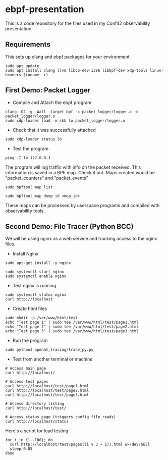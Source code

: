 # ebpf-presentation
This is a code repository for the files used in my Conf42 observability presentation


## Requirements
This sets up clang and ebpf packages for your environment

```shell
sudo apt update
sudo apt install clang llvm libc6-dev-i386 libbpf-dev xdp-tools linux-headers-$(uname -r) 
```

## First Demo: Packet Logger
- Compile and Attach the ebpf program

```shell
clang -O2 -g -Wall -target bpf -c packet_logger/logger.c -o packet_logger/logger.o
sudo xdp-loader load -m skb lo packet_logger/logger.o
```

- Check that it was successfully attached

```shell
sudo xdp-loader status lo
```

- Test the program

```shell
ping -I lo 127.0.0.1
```

The program will log traffic with info on the packet received.
This information is saved in a BPF map.
Check it out. Maps created would be "packet_counters" and "packet_events" 

```shell
sudo bpftool map list
```
```shell
sudo bpftool map dump id <map_id>
```
These maps can be processed by userspace programs and compiled with
observability tools.

## Second Demo: File Tracer (Python BCC)

We will be using nginx as a web service and tracking access to the 
nginx files.

- Install Nginx 

```shell
sudo apt-get install -y nginx

sudo systemctl start nginx
sudo systemctl enable nginx
```

- Test nginx is running
```shell 
sudo systemctl status nginx
curl http://localhost
```

- Create html files
```shell
sudo mkdir -p /var/www/html/test
echo "Test page 1" | sudo tee /var/www/html/test/page1.html
echo "Test page 2" | sudo tee /var/www/html/test/page2.html
echo "Test page 3" | sudo tee /var/www/html/test/page3.html
```
- Run the program
```shell
sudo python3 openat_tracing/trace_py.py
```
- Test from another terminal or machine

```shell
# Access main page
curl http://localhost/

# Access test pages
curl http://localhost/test/page1.html
curl http://localhost/test/page2.html
curl http://localhost/test/page3.html

# Access directory listing
curl http://localhost/test/

# Access status page (triggers config file reads)
curl http://localhost/status
```
Here's a script for load testing

```shell
for i in {1..100}; do
  curl http://localhost/test/page$((i % 3 + 1)).html &>/dev/null
  sleep 0.05
done
```


